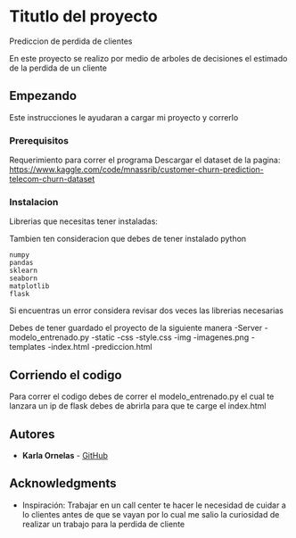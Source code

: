 # Titutlo del proyecto

Prediccion de perdida de clientes

En este proyecto se realizo por medio de arboles de decisiones el estimado de la perdida de un cliente 

## Empezando

Este instrucciones le ayudaran a cargar mi proyecto y correrlo

### Prerequisitos

Requerimiento para correr el programa
Descargar el dataset de la pagina: https://www.kaggle.com/code/mnassrib/customer-churn-prediction-telecom-churn-dataset

### Instalacion 

Librerias que necesitas tener instaladas:


Tambien ten consideracion que debes de tener instalado python 

    numpy
    pandas
    sklearn
    seaborn
    matplotlib
    flask

Si encuentras un error considera revisar dos veces las librerias necesarias

Debes de tener guardado el proyecto de la siguiente manera
        -Server
            -modelo_entrenado.py
            -static
                -css 
                    -style.css
                -img
                    -imagenes.png
            -templates
                -index.html
                -prediccion.html

## Corriendo el codigo
Para correr el codigo debes de correr el modelo_entrenado.py el cual te lanzara un ip de flask
debes de abrirla para que te carge el index.html



## Autores

  - **Karla Ornelas** - 
    [GitHub](https://github.com/karlaornelasgam)



## Acknowledgments

  - Inspiración: Trabajar en un call center te hacer le necesidad de cuidar a lo clientes antes de que se vayan por lo cual me salio la curiosidad de realizar un trabajo para la perdida de cliente
